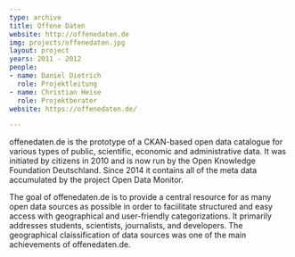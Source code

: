 ```yaml
---
type: archive
title: Offene Daten
website: http://offenedaten.de
img: projects/offenedaten.jpg
layout: project
years: 2011 - 2012
people:
- name: Daniel Dietrich
  role: Projektleitung
- name: Christian Heise
  role: Projektberater
website: https://offenedaten.de/

---
```


offenedaten.de is the prototype of a CKAN-based open data catalogue for various types of public, scientific, economic and administrative data. It was initiated by citizens in 2010 and is now run by the Open Knowledge Foundation Deutschland. Since 2014 it contains all of the meta data accumulated by the project Open Data Monitor.

The goal of offenedaten.de is to provide a central resource for as many open data sources as possible in order to faciilitate structured and easy access with geographical and user-friendly categorizations. It primarily addresses students, scientists, journalists, and developers. The geographical claissification of data sources was one of the main achievements of offenedaten.de.


